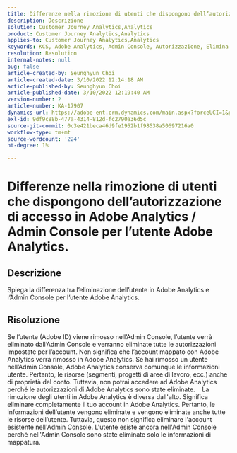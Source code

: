 ```yaml
---
title: Differenze nella rimozione di utenti che dispongono dell’autorizzazione di accesso in Adobe Analytics / Admin Console per l’utente Adobe Analytics.
description: Descrizione
solution: Customer Journey Analytics,Analytics
product: Customer Journey Analytics,Analytics
applies-to: Customer Journey Analytics,Analytics
keywords: KCS, Adobe Analytics, Admin Console, Autorizzazione, Elimina utente, Rimozione utente
resolution: Resolution
internal-notes: null
bug: false
article-created-by: Seunghyun Choi
article-created-date: 3/10/2022 12:14:18 AM
article-published-by: Seunghyun Choi
article-published-date: 3/10/2022 12:19:40 AM
version-number: 2
article-number: KA-17907
dynamics-url: https://adobe-ent.crm.dynamics.com/main.aspx?forceUCI=1&pagetype=entityrecord&etn=knowledgearticle&id=ac67bd03-07a0-ec11-b400-0022480b0a3e
exl-id: 9df9c88b-477a-4314-812d-fc2790a36d5c
source-git-commit: 0c3e421beca46d9fe1952b1f98538a50697216a0
workflow-type: tm+mt
source-wordcount: '224'
ht-degree: 1%

---
```


# Differenze nella rimozione di utenti che dispongono dell’autorizzazione di accesso in Adobe Analytics / Admin Console per l’utente Adobe Analytics.

## Descrizione


Spiega la differenza tra l’eliminazione dell’utente in Adobe Analytics e l’Admin Console per l’utente Adobe Analytics.


## Risoluzione


Se l’utente (Adobe ID) viene rimosso nell’Admin Console, l’utente verrà eliminato dall’Admin Console e verranno eliminate tutte le autorizzazioni impostate per l’account.
Non significa che l’account mappato con Adobe Analytics verrà rimosso in Adobe Analytics. Se hai rimosso un utente nell’Admin Console, Adobe Analytics conserva comunque le informazioni utente.
Pertanto, le risorse (segmenti, progetti di aree di lavoro, ecc.) anche di proprietà del conto.
Tuttavia, non potrai accedere ad Adobe Analytics perché le autorizzazioni di Adobe Analytics sono state eliminate.
  
La rimozione degli utenti in Adobe Analytics è diversa dall&#39;alto. Significa eliminare completamente il tuo account in Adobe Analytics.
Pertanto, le informazioni dell’utente vengono eliminate e vengono eliminate anche tutte le risorse dell’utente.
Tuttavia, questo non significa eliminare l&#39;account esistente nell&#39;Admin Console. L&#39;utente esiste ancora nell&#39;Admin Console perché nell&#39;Admin Console sono state eliminate solo le informazioni di mappatura.
